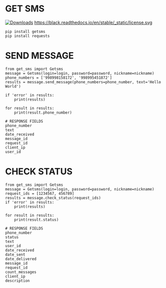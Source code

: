 # GET SMS 
[![Downloads](https://pepy.tech/badge/getsms)](https://pepy.tech/project/getsms)
https://black.readthedocs.io/en/stable/_static/license.svg
```
pip install getsms
pip install requests
```
# SEND MESSAGE
```
from get_sms import Getsms
message = Getsms(login=login, password=password, nickname=nickname)
phone_numbers = ['998998158172', '998995451872']
results = message.send_message(phone_numbers=phone_number, text='Hello World')

if 'error' in results:
    print(results)

for result in results:
    print(result.phone_number)

# RESPONSE FIELDS
phone_number
text
date_received
message_id
request_id
client_ip
user_id
```

# CHECK STATUS
```
from get_sms import Getsms
message = Getsms(login=login, password=password, nickname=nickname)
request_ids = [1234567, 456789]
results = message.check_status(request_ids)
if 'error' in results:
    print(results)

for result in results:
    print(result.status)

# RESPONSE FIELDS
phone_number
status
text
user_id
date_received
date_sent
date_delivered
message_id
request_id
count_messages
client_ip
description
```
